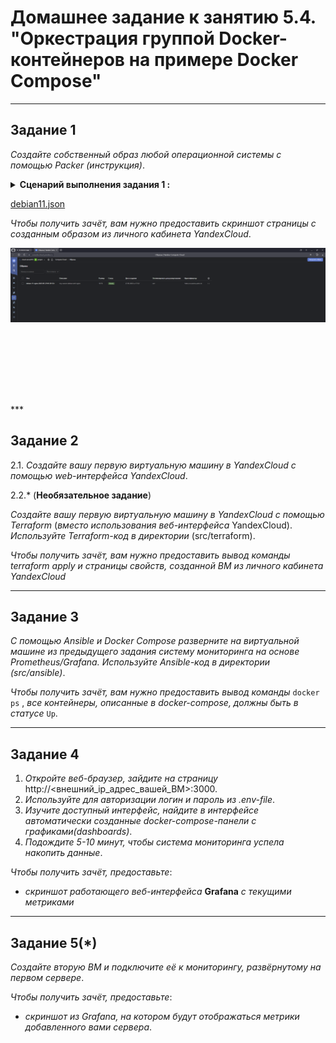 # Домашнее задание к занятию 5.4. "Оркестрация группой Docker-контейнеров на примере Docker Compose"

***

## Задание 1

*Создайте собственный образ любой операционной системы  с помощью Packer (инструкция)*.

<details><summary><b>Сценарий выполнения задания 1 :</b></summary>


```shell
netology@deb11-vm1:~$ yc vpc network create --name network-vpc --labels my-label=netology --description "My network"
id: enpmmf5psu3cpo130b6m
folder_id: b1gpok0ichaplcklr1ve
created_at: "2023-05-25T15:51:22Z"
name: network-vpc
description: My network
labels:
  my-label: netology

netology@deb11-vm1:~$ yc vpc subnet create --name my-subnet-a --zone ru-central1-a --range 10.1.2.0/24 --network-net network-vpc --description "My-subnet"
ERROR: unknown flag: --network-net
netology@deb11-vm1:~$ yc vpc subnet create --name my-subnet-a --zone ru-central1-a --range 10.1.2.0/24 --network-name network-vpc --description "My-subnet"
id: e9b40kdedhfbrfndr94e
folder_id: b1gpok0ichaplcklr1ve
created_at: "2023-05-25T15:56:48Z"
name: my-subnet-a
description: My-subnet
network_id: enpmmf5psu3cpo130b6m
zone_id: ru-central1-a
v4_cidr_blocks:
  - 10.1.2.0/24

netology@deb11-vm1:~/yandex-cloud$ packer validate debian11.json
The configuration is valid.
netology@deb11-vm1:~/yandex-cloud$ sudo packer build debian11.json
yandex: output will be in this color.

==> yandex: Creating temporary RSA SSH key for instance...
==> yandex: Using as source image: fd89dg1rq7uqslc6eigm (name: "debian-11-v20230522", family: "debian-11")
==> yandex: Use provided subnet id e9b40kdedhfbrfndr94e
==> yandex: Creating disk...
==> yandex: Creating instance...
==> yandex: Waiting for instance with id fhmrntddebdhpsjqaeqe to become active...
    yandex: Detected instance IP: 158.160.102.137
==> yandex: Using SSH communicator to connect: 158.160.102.137
==> yandex: Waiting for SSH to become available...
==> yandex: Connected to SSH!
==> yandex: Provisioning with shell script: /tmp/packer-shell2379814482

...
==> yandex: Stopping instance...
==> yandex: Deleting instance...
    yandex: Instance has been deleted!
==> yandex: Creating image: debian-11-nginx-2023-05-27t10-29-37z
==> yandex: Waiting for image to complete...
==> yandex: Success image create...
==> yandex: Destroying boot disk...
    yandex: Disk has been deleted!
Build 'yandex' finished after 3 minutes 31 seconds.

==> Wait completed after 3 minutes 31 seconds

==> Builds finished. The artifacts of successful builds are:
--> yandex: A disk image was created: debian-11-nginx-2023-05-27t10-29-37z (id: fd8ies1oodo9sue03vih) with family name debian-web-server
netology@deb11-vm1:~/yandex-cloud$ yc compute image list
+----------------------+--------------------------------------+-------------------+----------------------+--------+
|          ID          |                 NAME                 |      FAMILY       |     PRODUCT IDS      | STATUS |
+----------------------+--------------------------------------+-------------------+----------------------+--------+
| fd8ies1oodo9sue03vih | debian-11-nginx-2023-05-27t10-29-37z | debian-web-server | f2eu5sakphet32oa2ss7 | READY  |
+----------------------+--------------------------------------+-------------------+----------------------+--------+

```
</details>

[debian11.json](./src/504/packer)

*Чтобы получить зачёт, вам нужно предоставить скриншот страницы с созданным образом из личного кабинета YandexCloud*.
<div style="width:auto ; height:250px">

![Screenshot](./screenshots/yc_50401.png)

</div>
***

## Задание 2

2.1. *Создайте вашу первую виртуальную машину в YandexCloud с помощью web-интерфейса YandexCloud*.

2.2.* (**Необязательное задание**)

*Создайте вашу первую виртуальную машину в YandexCloud с помощью Terraform* (*вместо использования веб-интерфейса* YandexCloud).   
*Используйте Terraform-код в директории* (src/terraform).

*Чтобы получить зачёт, вам нужно предоставить вывод команды terraform apply и страницы свойств, созданной ВМ из личного кабинета YandexCloud*

***

## Задание 3

*С помощью Ansible и Docker Compose разверните на виртуальной машине из предыдущего задания систему мониторинга на основе Prometheus/Grafana. Используйте Ansible-код в директории (src/ansible)*.

*Чтобы получить зачёт, вам нужно предоставить вывод команды* `docker ps` , *все контейнеры, описанные в docker-compose, должны быть в статусе* `Up`.

***

## Задание 4

1. *Откройте веб-браузер, зайдите на страницу* http://<внешний_ip_адрес_вашей_ВМ>:3000.
2. *Используйте для авторизации логин и пароль из .env-file*.
3. *Изучите доступный интерфейс, найдите в интерфейсе автоматически созданные docker-compose-панели с графиками(dashboards)*.
4. *Подождите 5-10 минут, чтобы система мониторинга успела накопить данные*.

*Чтобы получить зачёт, предоставьте*:

+ *скриншот работающего веб-интерфейса* **Grafana** *с текущими метриками*

***

## Задание 5(*)

*Создайте вторую ВМ и подключите её к мониторингу, развёрнутому на первом сервере*.

*Чтобы получить зачёт, предоставьте*:
 
+ *скриншот из Grafana, на котором будут отображаться метрики добавленного вами сервера*.
